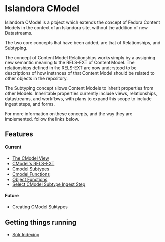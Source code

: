 # Islandora CModel

Islandora CModel is a project which extends the concept of Fedora Content Models
in the context of an Islandora site, without the addition of new Datastreams.

The two core concepts that have been added, are that of Relationships, and Subtyping.

The concept of Content Model Relationships works simply by a assigning new semantic
meaning to the RELS-EXT of Content Model. The relationships defined in the RELS-EXT
are now understood to be descriptions of how instances of that Content Model
should be related to other objects in the repository.

The Subtyping concept allows Content Models to inherit properties from other
Models. Inheritable properties currently include views, relationships, datastreams,
and workflows, with plans to expand this scope to include ingest steps, and forms.

For more information on these concepts, and the way they are implemented, follow
the links below.

## Features
#### Current
 * [The CModel View](https://github.com/ncphillips/islandora_cmodel/wiki/CModel-View)
 * [CModel's RELS-EXT](https://github.com/ncphillips/islandora_cmodel/wiki/The-CModel-RELS-EXT)
 * [Cmodel Subtypes](https://github.com/ncphillips/islandora_cmodel/wiki/CModel-Subtypes)
 * [Cmodel Functions](https://github.com/ncphillips/islandora_cmodel/wiki/CModel-Functions)
 * [Object Functions](https://github.com/ncphillips/islandora_cmodel/wiki/Object-Functions)
 * [Select CModel Subtype Ingest Step](https://github.com/ncphillips/islandora_cmodel/wiki/Select-CModel-Ingest-Step)

#### Future
 * Creating CModel Subtypes

## Getting things running
 * [Solr Indexing](https://github.com/ncphillips/islandora_cmodel/wiki/Solr-Indexing)

